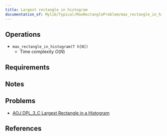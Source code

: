 ```yaml
---
title: Largest rectangle in histogram
documentation_of: Mylib/Typical/MaxRectangleProblem/max_rectangle_in_histogram.cpp
---
```


## Operations
- `max_rectangle_in_histogram(T h[N])`
	- Time complexity $O(N)$

## Requirements

## Notes

## Problems

- [AOJ DPL_3_C Largest Rectangle in a Histogram](http://judge.u-aizu.ac.jp/onlinejudge/description.jsp?id=DPL_3_C)

## References

